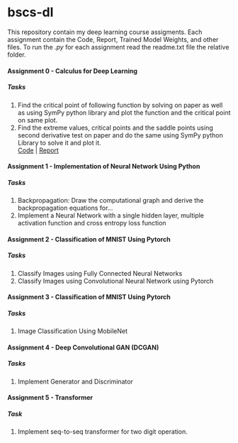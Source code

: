 # bscs-dl
This repository contain my deep learning course assigments. Each assignment contain the Code, Report, Trained Model Weights, and other files. To run the *.py* for each assignment read the readme.txt file the relative folder.
#### Assignment 0 - Calculus for Deep Learning
##### Tasks
1. Find the critical point of following function by solving on paper as well as using SymPy python library and plot the function and the critical point on same plot.
2. Find the extreme values, critical points and the saddle points using second derivative test on paper and do the same using SymPy python Library to solve it and plot it.<br />
[Code](https://github.com/mmuneeburahman/bscs-dl/blob/main/A0/DL%20A0.ipynb) | [Report](https://github.com/mmuneeburahman/bscs-dl/blob/main/A0/DL%20A0%20Report.docx)
#### Assignment 1 - Implementation of Neural Network Using Python
##### Tasks
1. Backpropagation: Draw the computational graph and derive the backpropagation equations for...
2. Implement a Neural Network with a single hidden layer, multiple activation function and cross entropy loss function
#### Assignment 2 - Classification of MNIST Using Pytorch
##### Tasks
1. Classify Images using Fully Connected Neural Networks
2. Classify Images using Convolutional Neural Network using Pytorch
#### Assignment 3 - Classification of MNIST Using Pytorch
##### Tasks
1. Image Classification Using MobileNet
#### Assignment 4 - Deep Convolutional GAN (DCGAN)
##### Tasks
1. Implement Generator and Discriminator
#### Assignment 5 - Transformer
##### Task
1. Implement seq-to-seq transformer for two digit operation.
